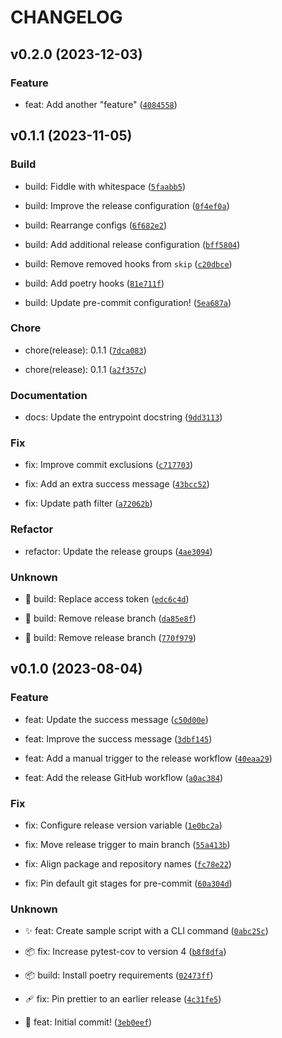 # CHANGELOG

## v0.2.0 (2023-12-03)

### Feature

- feat: Add another &#34;feature&#34; ([`4084558`](https://github.com/Bilbottom/testing-releases/commit/4084558c633a32238c5cd99bcbde82438bcf45b4))

## v0.1.1 (2023-11-05)

### Build

- build: Fiddle with whitespace ([`5faabb5`](https://github.com/Bilbottom/testing-releases/commit/5faabb53c8bcbd57ed9ab5d0b1b8efa2321546d9))

- build: Improve the release configuration ([`0f4ef0a`](https://github.com/Bilbottom/testing-releases/commit/0f4ef0a004c29ed372c137377b0a275277c62491))

- build: Rearrange configs ([`6f682e2`](https://github.com/Bilbottom/testing-releases/commit/6f682e2afa865b28994d57bac2d47454af69c82f))

- build: Add additional release configuration ([`bff5804`](https://github.com/Bilbottom/testing-releases/commit/bff5804f2a12a813aeab8fe8cc4235daab6bba06))

- build: Remove removed hooks from `skip` ([`c20dbce`](https://github.com/Bilbottom/testing-releases/commit/c20dbce83aa96a415bfc2a9a8ea9eac589720adb))

- build: Add poetry hooks ([`81e711f`](https://github.com/Bilbottom/testing-releases/commit/81e711fa0e5938d31ade6c39c2ca5b3215733d2d))

- build: Update pre-commit configuration! ([`5ea687a`](https://github.com/Bilbottom/testing-releases/commit/5ea687a7176274d2b89618707939eada8be31264))

### Chore

- chore(release): 0.1.1 ([`7dca083`](https://github.com/Bilbottom/testing-releases/commit/7dca08378b282141277489eec15109e062ab9428))

- chore(release): 0.1.1 ([`a2f357c`](https://github.com/Bilbottom/testing-releases/commit/a2f357cca110c3fc32c93cb5d2a9e961f6f2ca41))

### Documentation

- docs: Update the entrypoint docstring ([`9dd3113`](https://github.com/Bilbottom/testing-releases/commit/9dd311357c708058f36f28e035c5bcffd300906a))

### Fix

- fix: Improve commit exclusions ([`c717703`](https://github.com/Bilbottom/testing-releases/commit/c717703d3a50163648cc5f5356c5ff650846180a))

- fix: Add an extra success message ([`43bcc52`](https://github.com/Bilbottom/testing-releases/commit/43bcc5245bd8849b39a1d7161d1cf8e3a2190fd8))

- fix: Update path filter ([`a72062b`](https://github.com/Bilbottom/testing-releases/commit/a72062b8c8ef2414193e151e3d3d032f0bb8a3fc))

### Refactor

- refactor: Update the release groups ([`4ae3094`](https://github.com/Bilbottom/testing-releases/commit/4ae309481228a03797d6cfbc4af2da62baa96948))

### Unknown

- 👷 build: Replace access token ([`edc6c4d`](https://github.com/Bilbottom/testing-releases/commit/edc6c4d9e849509811cf24bcccacf3952b68062f))

- 👷 build: Remove release branch ([`da85e8f`](https://github.com/Bilbottom/testing-releases/commit/da85e8f9709fef5788a45ef684247f6c1a964bfa))

- 👷 build: Remove release branch ([`770f979`](https://github.com/Bilbottom/testing-releases/commit/770f9797510f84089861d8227b2cdc8c99a6b0c7))

## v0.1.0 (2023-08-04)

### Feature

- feat: Update the success message ([`c50d00e`](https://github.com/Bilbottom/testing-releases/commit/c50d00e9c8dc08b203b474a8c9c53be6fe0e49e5))

- feat: Improve the success message ([`3dbf145`](https://github.com/Bilbottom/testing-releases/commit/3dbf1452b29c58338755c46247896d0555dc3bc6))

- feat: Add a manual trigger to the release workflow ([`40eaa29`](https://github.com/Bilbottom/testing-releases/commit/40eaa29427336e7d52297fc25dc6332e64d2c9a6))

- feat: Add the release GitHub workflow ([`a0ac384`](https://github.com/Bilbottom/testing-releases/commit/a0ac384207c04bb5a4c8d16bcf6e33d9af11a958))

### Fix

- fix: Configure release version variable ([`1e0bc2a`](https://github.com/Bilbottom/testing-releases/commit/1e0bc2a9fbf5bbf3ba2db96a433822ae132b58ef))

- fix: Move release trigger to main branch ([`55a413b`](https://github.com/Bilbottom/testing-releases/commit/55a413b7883447d93c8cdbb75af92f5923087df2))

- fix: Align package and repository names ([`fc78e22`](https://github.com/Bilbottom/testing-releases/commit/fc78e224506da447bd1e3f5e7f988523af9f2a23))

- fix: Pin default git stages for pre-commit ([`60a304d`](https://github.com/Bilbottom/testing-releases/commit/60a304d265976c11f77343a5fc52af04063946f8))

### Unknown

- ✨ feat: Create sample script with a CLI command ([`0abc25c`](https://github.com/Bilbottom/testing-releases/commit/0abc25c8565e4721017599cd16d1856368d3a076))

- 📦 fix: Increase pytest-cov to version 4 ([`b8f8dfa`](https://github.com/Bilbottom/testing-releases/commit/b8f8dfa045833c9a809151915bc6fa2a99a78c39))

- 📦 build: Install poetry requirements ([`02473ff`](https://github.com/Bilbottom/testing-releases/commit/02473ff3eac092add87abc4476be7f75f91c4b24))

- 🩹 fix: Pin prettier to an earlier release ([`4c31fe5`](https://github.com/Bilbottom/testing-releases/commit/4c31fe58c205b51667553a96c4f29a4fb4b14d1b))

- 🎉 feat: Initial commit! ([`3eb0eef`](https://github.com/Bilbottom/testing-releases/commit/3eb0eef9e4d257a67ef5e1bb90ec4c6075b58bda))
